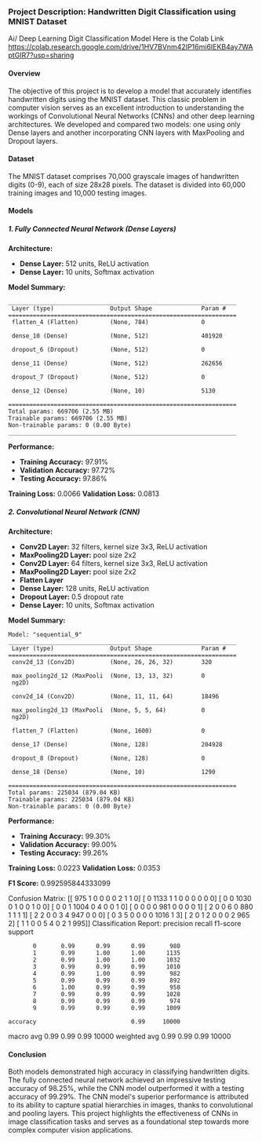 ### Project Description: Handwritten Digit Classification using MNIST Dataset

Ai/ Deep Learning Digit Classification Model 
Here is the Colab Link
https://colab.research.google.com/drive/1HV7BVnm42IP16mi6IEKB4ay7WAptGIR7?usp=sharing


#### Overview
The objective of this project is to develop a model that accurately identifies handwritten digits using the MNIST dataset. This classic problem in computer vision serves as an excellent introduction to understanding the workings of Convolutional Neural Networks (CNNs) and other deep learning architectures. We developed and compared two models: one using only Dense layers and another incorporating CNN layers with MaxPooling and Dropout layers.

#### Dataset
The MNIST dataset comprises 70,000 grayscale images of handwritten digits (0-9), each of size 28x28 pixels. The dataset is divided into 60,000 training images and 10,000 testing images.

#### Models

##### 1. Fully Connected Neural Network (Dense Layers)

**Architecture:**

- **Dense Layer:** 512 units, ReLU activation
- **Dense Layer:** 10 units, Softmax activation

**Model Summary:**

```
_________________________________________________________________
 Layer (type)                Output Shape              Param #   
=================================================================
 flatten_4 (Flatten)         (None, 784)               0         
                                                                 
 dense_10 (Dense)            (None, 512)               401920    
                                                                 
 dropout_6 (Dropout)         (None, 512)               0         
                                                                 
 dense_11 (Dense)            (None, 512)               262656    
                                                                 
 dropout_7 (Dropout)         (None, 512)               0         
                                                                 
 dense_12 (Dense)            (None, 10)                5130      
                                                                 
=================================================================
Total params: 669706 (2.55 MB)
Trainable params: 669706 (2.55 MB)
Non-trainable params: 0 (0.00 Byte)
_________________________________________________________________
```

**Performance:**

- **Training Accuracy:** 97.91%
- **Validation Accuracy:** 97.72%
- **Testing Accuracy:** 97.86%

**Training Loss:** 0.0066
**Validation Loss:** 0.0813

##### 2. Convolutional Neural Network (CNN)

**Architecture:**

- **Conv2D Layer:** 32 filters, kernel size 3x3, ReLU activation
- **MaxPooling2D Layer:** pool size 2x2
- **Conv2D Layer:** 64 filters, kernel size 3x3, ReLU activation
- **MaxPooling2D Layer:** pool size 2x2
- **Flatten Layer**
- **Dense Layer:** 128 units, ReLU activation
- **Dropout Layer:** 0.5 dropout rate
- **Dense Layer:** 10 units, Softmax activation

**Model Summary:**

```
Model: "sequential_9"
_________________________________________________________________
 Layer (type)                Output Shape              Param #   
=================================================================
 conv2d_13 (Conv2D)          (None, 26, 26, 32)        320       
                                                                 
 max_pooling2d_12 (MaxPooli  (None, 13, 13, 32)        0         
 ng2D)                                                           
                                                                 
 conv2d_14 (Conv2D)          (None, 11, 11, 64)        18496     
                                                                 
 max_pooling2d_13 (MaxPooli  (None, 5, 5, 64)          0         
 ng2D)                                                           
                                                                 
 flatten_7 (Flatten)         (None, 1600)              0         
                                                                 
 dense_17 (Dense)            (None, 128)               204928    
                                                                 
 dropout_8 (Dropout)         (None, 128)               0         
                                                                 
 dense_18 (Dense)            (None, 10)                1290      
                                                                 
=================================================================
Total params: 225034 (879.04 KB)
Trainable params: 225034 (879.04 KB)
Non-trainable params: 0 (0.00 Byte)
```

**Performance:**

- **Training Accuracy:** 99.30%
- **Validation Accuracy:** 99.00%
- **Testing Accuracy:** 99.26%

**Training Loss:** 0.0223
**Validation Loss:** 0.0353

**F1 Score:** 0.992595844333099

Confusion Matrix:
[[ 975    1    0    0    0    0    2    1    1    0]
 [   0 1133    1    1    0    0    0    0    0    0]
 [   0    0 1030    0    1    0    0    1    0    0]
 [   0    0    1 1004    0    4    0    0    1    0]
 [   0    0    0    0  981    0    0    0    0    1]
 [   2    0    0    6    0  880    1    1    1    1]
 [   2    2    0    0    3    4  947    0    0    0]
 [   0    3    5    0    0    0    0 1016    1    3]
 [   2    0    1    2    0    0    0    2  965    2]
 [   1    1    0    0    5    4    0    2    1  995]]
Classification Report:
              precision    recall  f1-score   support

           0       0.99      0.99      0.99       980
           1       0.99      1.00      1.00      1135
           2       0.99      1.00      1.00      1032
           3       0.99      0.99      0.99      1010
           4       0.99      1.00      0.99       982
           5       0.99      0.99      0.99       892
           6       1.00      0.99      0.99       958
           7       0.99      0.99      0.99      1028
           8       0.99      0.99      0.99       974
           9       0.99      0.99      0.99      1009

    accuracy                           0.99     10000
   macro avg       0.99      0.99      0.99     10000
weighted avg       0.99      0.99      0.99     10000


#### Conclusion
Both models demonstrated high accuracy in classifying handwritten digits. The fully connected neural network achieved an impressive testing accuracy of 98.25%, while the CNN model outperformed it with a testing accuracy of 99.29%. The CNN model's superior performance is attributed to its ability to capture spatial hierarchies in images, thanks to convolutional and pooling layers. This project highlights the effectiveness of CNNs in image classification tasks and serves as a foundational step towards more complex computer vision applications.
